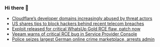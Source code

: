 ### Hi there 👋

<!--START_SECTION:feed-->
* [Cloudflare’s developer domains increasingly abused by threat actors](https://www.bleepingcomputer.com/news/security/cloudflares-developer-domains-increasingly-abused-by-threat-actors/)
* [US shares tips to block hackers behind recent telecom breaches](https://www.bleepingcomputer.com/news/security/us-shares-tips-to-block-hackers-behind-recent-telecom-breaches/)
* [Exploit released for critical WhatsUp Gold RCE flaw, patch now](https://www.bleepingcomputer.com/news/security/exploit-released-for-critical-whatsup-gold-rce-flaw-patch-now/)
* [Veeam warns of critical RCE bug in Service Provider Console](https://www.bleepingcomputer.com/news/security/veeam-warns-of-critical-rce-bug-in-service-provider-console/)
* [Police seizes largest German online crime marketplace, arrests admin](https://www.bleepingcomputer.com/news/security/police-seizes-largest-german-online-crime-marketplace-arrests-admin/)
<!--END_SECTION:feed-->

<!--
**frankenk/frankenk** is a ✨ _special_ ✨ repository because its `README.md` (this file) appears on your GitHub profile.

Here are some ideas to get you started:

- 🔭 I’m currently working on ...
- 🌱 I’m currently learning ...
- 👯 I’m looking to collaborate on ...
- 🤔 I’m looking for help with ...
- 💬 Ask me about ...
- 📫 How to reach me: ...
- 😄 Pronouns: ...
- ⚡ Fun fact: ...
-->




